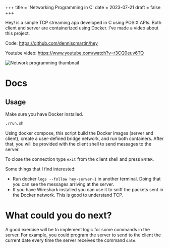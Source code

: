 +++
title = 'Networking Programming in C'
date = 2023-07-21
draft = false
+++

Hey! is a simple TCP streaming app developed in C using POSIX APIs. Both client and server are containerized using Docker. I’ve made a video about this project.

Code: <https://github.com/denniscmartin/hey>

Youtube video: <https://www.youtube.com/watch?v=r3CQ0euv6TQ>

![Network programming thumbnail](/network-programming.png)

# Docs

## Usage

Make sure you have Docker installed.

```bash
./run.sh
```

Using docker compose, this script build the Docker images (server and client), create a user-defined bridge network, and run both containers. After that, you will be provided with the client shell to send messages to the server.

To close the connection type `exit` from the client shell and press `ENTER`.

Some things that I find interested:

- Run docker `logs --follow hey-server-1` in another terminal. Doing that you can see the messages arriving at the server.
- If you have Wireshark installed you can use it to sniff the packets sent in the Docker network. This is good to understand TCP.

# What could you do next?

A good exercise will be to implement logic for some commands in the server. For example, you could program the server to send to the client the current date every time the server receives the command `date`.
